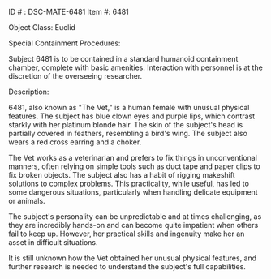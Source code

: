 ID # : DSC-MATE-6481
Item #: 6481

Object Class: Euclid

Special Containment Procedures:

Subject 6481 is to be contained in a standard humanoid containment chamber, complete with basic amenities. Interaction with personnel is at the discretion of the overseeing researcher.

Description:

6481, also known as "The Vet," is a human female with unusual physical features. The subject has blue clown eyes and purple lips, which contrast starkly with her platinum blonde hair. The skin of the subject's head is partially covered in feathers, resembling a bird's wing. The subject also wears a red cross earring and a choker.

The Vet works as a veterinarian and prefers to fix things in unconventional manners, often relying on simple tools such as duct tape and paper clips to fix broken objects. The subject also has a habit of rigging makeshift solutions to complex problems. This practicality, while useful, has led to some dangerous situations, particularly when handling delicate equipment or animals.

The subject's personality can be unpredictable and at times challenging, as they are incredibly hands-on and can become quite impatient when others fail to keep up. However, her practical skills and ingenuity make her an asset in difficult situations.

It is still unknown how the Vet obtained her unusual physical features, and further research is needed to understand the subject's full capabilities.